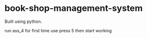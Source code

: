 # book-shop-management-system
Built using python.




run ass_4
for first time use press 5 then start working
